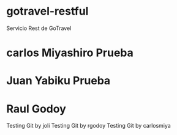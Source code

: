 # gotravel-restful
Servicio Rest de GoTravel
# carlos Miyashiro Prueba
# Juan Yabiku Prueba
# Raul Godoy

Testing Git by joli
Testing Git by rgodoy
Testing Git by carlosmiya
